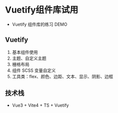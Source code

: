 # Vuetify组件库试用

* Vuetify 组件库的练习 DEMO
  
## Vuetify

1. 基本组件使用
2. 主题、自定义主题
3. 栅格布局
4. 组件 SCSS 变量自定义
5. 工具类：flex、颜色、边距、文本、显示、阴影、边框

## 技术栈

* Vue3 + Vite4 + TS + Vuetify
